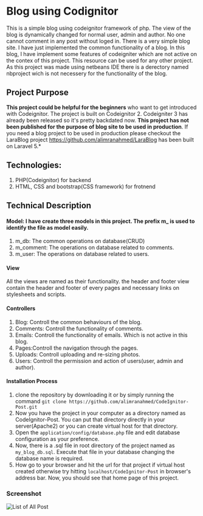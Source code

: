 # Blog using Codignitor
This is a simple blog using codeignitor framework of php. The view of the blog is dynamically changed for normal user, admin and author. No one cannot comment in any post without loged in. There is a very simple blog site. I have just implemented the common functionality of a blog. In this blog, I have implement some features of codeigniter which are not active on the contex of this project. This resource can be used for any other project. As this project was made using netbeans IDE there is a derectory named nbproject wich is not necessery for the functionality of the blog.

## Project Purpose
**This project could be helpful for the beginners** who want to get introduced with Codeignitor. The project is built on Codeignitor 2. Codeigniter 3 has already been released so it's pretty backdated now. **This project has not been published for the purpose of blog site to be used in production**. If you need a blog project to be used in production please checkout the LaraBlog project https://github.com/alimranahmed/LaraBlog has been built on Laravel 5.*

## Technologies: 
1. PHP(Codeignitor) for backend
2. HTML, CSS and bootstrap(CSS framework) for frotnend

## Technical Description

#### Model: I have create three models in this project. The prefix m_ is used to identify the file as model easily.
1. m_db: The common  operations on database(CRUD)
2. m_comment: The operations on database related to comments.
3. m_user: The operations on database related to users.


#### View
All the views are named as their functionality. the header and footer view contain the header and footer of every pages and necessary links on stylesheets and scripts.


#### Controllers
1. Blog: Controll the common behaviours of the blog.
2. Comments: Controll the functionality of comments.
3. Emails: Controll the functionality of emails. Which is not active in this blog.
4. Pages:Controll the navigation through the pages.
5. Uploads: Controll uploading and re-sizing photos.
6. Users: Controll the permission and action of users(user, admin and author).

#### Installation Process
1. clone the repository by downloading it or by simply running the command 
`git clone https://github.com/alimranahmed/CodeIgnitor-Post.git`
2. Now you have the project in your computer as a directory named as CodeIgnitor-Post. You can put that directory directly in your server(Apache2) or you can create virtual host for that directory. 
3. Open the `application/config/database.php` file and edit database configuration as your preference. 
4. Now, there is a .sql file in root directory of the project named as `my_blog_db.sql`. Execute that file in your database changing the database name is required. 
5. How go to your browser and hit the url for that project if virtual host created otherwise try hitting `localhost/CodeIgnitor-Post` in browser's address bar. Now, you should see that home page of this project. 

### Screenshot
![List of All Post](https://cloud.githubusercontent.com/assets/7629427/22406304/337a220e-e67b-11e6-981f-d5f14f0352a5.png)
